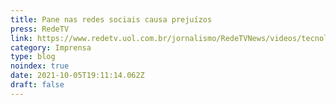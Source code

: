 ```yaml
---
title: Pane nas redes sociais causa prejuízos
press: RedeTV
link: https://www.redetv.uol.com.br/jornalismo/RedeTVNews/videos/tecnologia/pane-nas-redes-sociais-causa-prejuizos
category: Imprensa
type: blog
noindex: true
date: 2021-10-05T19:11:14.062Z
draft: false
---
```

